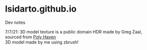 # lsidarto.github.io
Dev notes

7/7/21:
3D model texture is a public domain HDR made by Greg Zaal, sourced from <a href=https://polyhaven.com/a/satara_night>Poly Haven</a> <br>
3D model made by me using zbrush!
